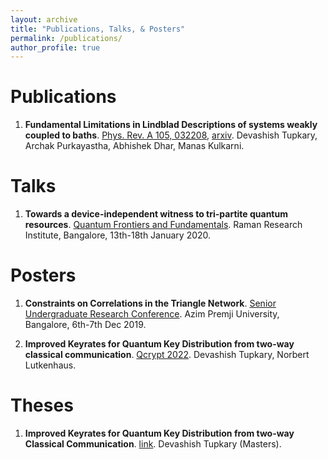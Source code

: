 ```yaml
---
layout: archive
title: "Publications, Talks, & Posters"
permalink: /publications/
author_profile: true
---
```

# Publications
1.  **Fundamental Limitations in Lindblad Descriptions of systems weakly coupled to baths**. [Phys. Rev. A 105, 032208](https://journals.aps.org/pra/abstract/10.1103/PhysRevA.105.032208), [arxiv](https://arxiv.org/abs/2105.12091).
    Devashish Tupkary, Archak Purkayastha, Abhishek Dhar, Manas Kulkarni. 

# Talks
1.  **Towards a device-independent witness to tri-partite quantum resources**. [Quantum Frontiers and Fundamentals](http://www.rri.res.in/~qff2020/).     Raman Research Institute, Bangalore, 13th-18th January 2020.

# Posters
1. **Constraints on Correlations in the Triangle Network**. [Senior Undergraduate Research Conference](https://surc.azimpremjiuniversity.edu.in/).
    Azim Premji University, Bangalore, 6th-7th Dec 2019.

1. **Improved Keyrates for Quantum Key Distribution from two-way classical communication**. [Qcrypt 2022](https://2022.qcrypt.net/accepted-papers/). Devashish Tupkary, Norbert Lutkenhaus. 

# Theses
1. **Improved Keyrates for Quantum Key Distribution from two-way Classical Communication**. [link](https://www.uwspace.uwaterloo.ca/handle/10012/18772). Devashish Tupkary (Masters).

